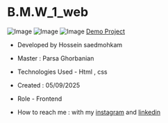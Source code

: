 # B.M.W_1_web
![Image](https://github.com/user-attachments/assets/31d37dd3-edb7-4eab-8789-fc4245f73445)
![Image]()
![Image]()
[Demo Project](https://hosseinsaedmohkam.github.io/B.M.W_1_web/)

- Developed by Hossein saedmohkam

- Master : Parsa Ghorbanian 

- Technologies Used - Html , css  

- Created : 05/09/2025

- Role - Frontend

- How to reach me : with my [instagram](https://www.instagram.com/Hossein_saedmohkam.dev) and [linkedin](https://www.linkedin.com/in/Hossein-saedmohkam)
